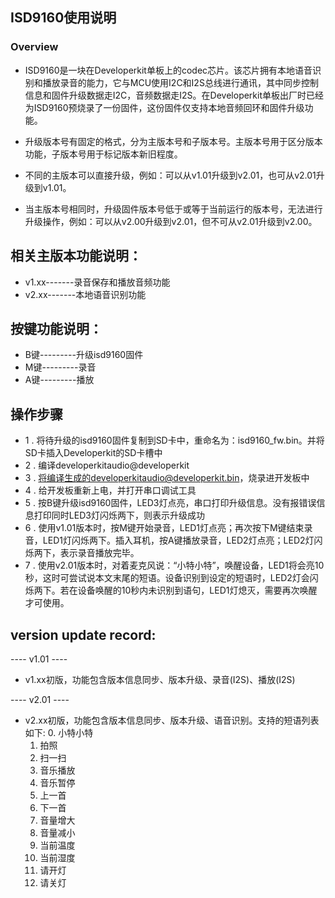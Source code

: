
## ISD9160使用说明
### Overview
* ISD9160是一块在Developerkit单板上的codec芯片。该芯片拥有本地语音识别和播放录音的能力，它与MCU使用I2C和I2S总线进行通讯，其中同步控制信息和固件升级数据走I2C，音频数据走I2S。在Developerkit单板出厂时已经为ISD9160预烧录了一份固件，这份固件仅支持本地音频回环和固件升级功能。

* 升级版本号有固定的格式，分为主版本号和子版本号。主版本号用于区分版本功能，子版本号用于标记版本新旧程度。
* 不同的主版本可以直接升级，例如：可以从v1.01升级到v2.01，也可从v2.01升级到v1.01。
* 当主版本号相同时，升级固件版本号低于或等于当前运行的版本号，无法进行升级操作，例如：可以从v2.00升级到v2.01，但不可从v2.01升级到v2.00。

## 相关主版本功能说明：

* v1.xx-------录音保存和播放音频功能
* v2.xx-------本地语音识别功能

## 按键功能说明：
* B键---------升级isd9160固件
* M键---------录音
* A键---------播放

## 操作步骤

* 1 . 将待升级的isd9160固件复制到SD卡中，重命名为：isd9160_fw.bin。并将SD卡插入Developerkit的SD卡槽中
* 2 . 编译developerkitaudio@developerkit
* 3 . 将编译生成的developerkitaudio@developerkit.bin，烧录进开发板中
* 4 . 给开发板重新上电，并打开串口调试工具
* 5 . 按B键升级isd9160固件，LED3灯点亮，串口打印升级信息。没有报错误信息打印同时LED3灯闪烁两下，则表示升级成功
* 6 . 使用v1.01版本时，按M键开始录音，LED1灯点亮；再次按下M键结束录音，LED1灯闪烁两下。插入耳机，按A键播放录音，LED2灯点亮；LED2灯闪烁两下，表示录音播放完毕。
* 7 . 使用v2.01版本时，对着麦克风说：“小特小特”，唤醒设备，LED1将会亮10秒，这时可尝试说本文末尾的短语。设备识别到设定的短语时，LED2灯会闪烁两下。若在设备唤醒的10秒内未识别到语句，LED1灯熄灭，需要再次唤醒才可使用。


## version update record:

---- v1.01 ----

* v1.xx初版，功能包含版本信息同步、版本升级、录音(I2S)、播放(I2S)


---- v2.01 ----

* v2.xx初版，功能包含版本信息同步、版本升级、语音识别。支持的短语列表如下:
	0. 小特小特
	1. 拍照
	2. 扫一扫
	3. 音乐播放
	4. 音乐暂停
	5. 上一首
	6. 下一首
	7. 音量增大
	8. 音量减小
	9. 当前温度
	10. 当前湿度
	11. 请开灯
	12. 请关灯

